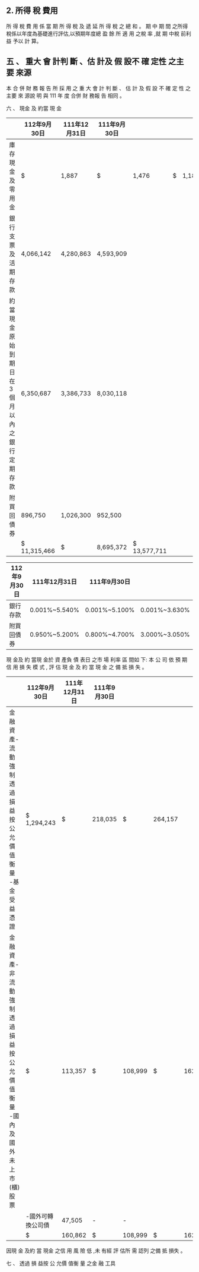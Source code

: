 
## 2. 所得 稅 費用

 所 得 稅 費 用 係 當 期 所 得 稅 及 遞 延 所 得 稅 之 總 和 。 期 中 期 間 之所得稅係以年度為基礎進行評估,以預期年度總 盈 餘 所 適 用 之稅 率 ,就 期 中稅 前利 益 予以 計 算。

## 五 、 重大 會 計判 斷 、估 計及 假 設不 確 定性 之主 要 來源

 本 合 併 財 務 報 告 所 採 用 之 重 大 會 計 判 斷 、 估 計 及 假 設 不 確 定 性 之 主要 來 源說 明 與 111 年 度 合併 財 務報 告 相同 。

六 、 現金 及 約當 現 金

|                                                  | 112年9月30日   | 111年12月31日   | 111年9月30日   |              |    |       |
|--------------------------------------------------|----------------|-----------------|----------------|--------------|----|-------|
| 庫存現金及零用金                                 | $              | 1,887           | $              | 1,476        | $  | 1,184 |
| 銀行支票及活期存款                               | 4,066,142      | 4,280,863       | 4,593,909      |              |    |       |
| 約當現金  原始到期日在 3 個月以 內之銀行定期存款 | 6,350,687      | 3,386,733       | 8,030,118      |              |    |       |
| 附買回債券                                       | 896,750        | 1,026,300       | 952,500        |              |    |       |
|                                                  | $ 11,315,466   | $               | 8,695,372      | $ 13,577,711 |    |       |

| 112年9月30日   | 111年12月31日   | 111年9月30日   |               |
|----------------|-----------------|----------------|---------------|
| 銀行存款       | 0.001%~5.540%   | 0.001%~5.100%  | 0.001%~3.630% |
| 附買回債券     | 0.950%~5.200%   | 0.800%~4.700%  | 3.000%~3.050% |

 現 金及 約 當現 金於 資 產負 債 表日 之市 場 利率 區 間如 下: 本 公 司 依 預 期 信 用 損 失 模 式 , 評 估 現 金 及 約 當 現 金 之 備 抵 損 失 。

|                                                                             | 112年9月30日       | 111年12月31日   | 111年9月30日   |         |         |         |
|-----------------------------------------------------------------------------|--------------------|-----------------|----------------|---------|---------|---------|
| 金融資產-流動 強制透過損益按公允價值衡 量  -基金受益憑證                  | $ 1,294,243        | $               | 218,035        | $       | 264,157 |         |
| 金融資產-非流動 強制透過損益按公允價值衡 量  -國內及國外未上市 (櫃)股票 | $                  | 113,357         | $              | 108,999 | $       | 162,592 |
|                                                                             | -國外可轉換公司債 | 47,505          | -              | -       |         |         |
|                                                                             | $                  | 160,862         | $              | 108,999 | $       | 162,592 |

因現 金 及約 當 現金 之信 用 風 險 低 ,未 有經 評 估所 需 認列 之備 抵 損失 。

七 、 透過 損 益按 公 允價 值衡 量 之金 融 工具